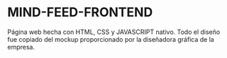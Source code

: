 # MIND-FEED-FRONTEND
Página web hecha con HTML, CSS y JAVASCRIPT nativo.
Todo el diseño fue copiado del mockup proporcionado por la diseñadora gráfica de la empresa.
